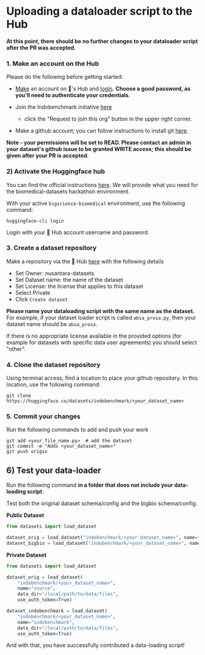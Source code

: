 # Uploading a dataloader script to the Hub

**At this point, there should be no further changes to your dataloader script after the PR was accepted**.

### 1. Make an account on the Hub

Please do the following before getting started: 

- [Make](https://huggingface.co/join) an account on 🤗's Hub and [login](https://huggingface.co/login). **Choose a good password, as you'll need to authenticate your credentials**. 

- Join the Indobenchmark initiative [here](https://huggingface.co/indobenchmark)
    - click the "Request to join this org" button in the upper right corner.

- Make a github account; you can follow instructions to install git [here](https://git-scm.com/book/en/v2/Getting-Started-Installing-Git). 


**Note - your permissions will be set to READ. Please contact an admin in your dataset's github issue to be granted WRITE access; this should be given after your PR is accepted**.

### 2) Activate the Huggingface hub

You can find the official instructions [here](https://huggingface.co/welcome). We will provide what you need for the biomedical-datasets hackathon environment.

With your active `bigscience-biomedical` environment, use the following command:

```
huggingface-cli login
```

Login with your 🤗 Hub account username and password. 

### 3. Create a dataset repository

Make a repository via the 🤗 Hub [here](https://huggingface.co/new-dataset) with the following details

+ Set Owner: nusantara-datasets
+ Set Dataset name: the name of the dataset 
+ Set License: the license that applies to this dataset
+ Select Private
+ Click `Create dataset`

**Please name your dataloading script with the same name as the dataset.** For example, if your dataset loader script is called `absa_prosa.py`, then your dataset name should be `absa_prosa`.

If there is no appropriate license available in the provided options (for example for datasets with specific data user agreements) you should select "other". 

### 4. Clone the dataset repository

Using terminal access, find a location to place your github repository. In this location, use the following command:

```
git clone https://huggingface.co/datasets/indobenchmark/<your_dataset_name>
```

### 5. Commit your changes

Run the following commands to add and push your work

```
git add <your_file_name.py>  # add the dataset
git commit -m "Adds <your_dataset_name>"
git push origin
```

## 6) Test your data-loader 

Run the following command **in a folder that does not include your data-loading script**:

Test both the original dataset schema/config and the bigbio schema/config. 

**Public Dataset**
```python
from datasets import load_dataset

dataset_orig = load_dataset("indobenchmark/<your_dataset_name>", name="source", use_auth_token=True)
dataset_bigbio = load_dataset("indobenchmark/<your_dataset_name>", name="indobenchmark", use_auth_token=True)
```

**Private Dataset**

```python
from datasets import load_dataset

dataset_orig = load_dataset(
    "indobenchmark/<your_dataset_name>", 
    name="source", 
    data_dir="/local/path/to/data/files",
    use_auth_token=True)

dataset_indobenchmark = load_dataset(
    "indobenchmark/<your_dataset_name>", 
    name="indobenchmark", 
    data_dir="/local/path/to/data/files",
    use_auth_token=True)
```

And with that, you have successfully contributed a data-loading script! 
